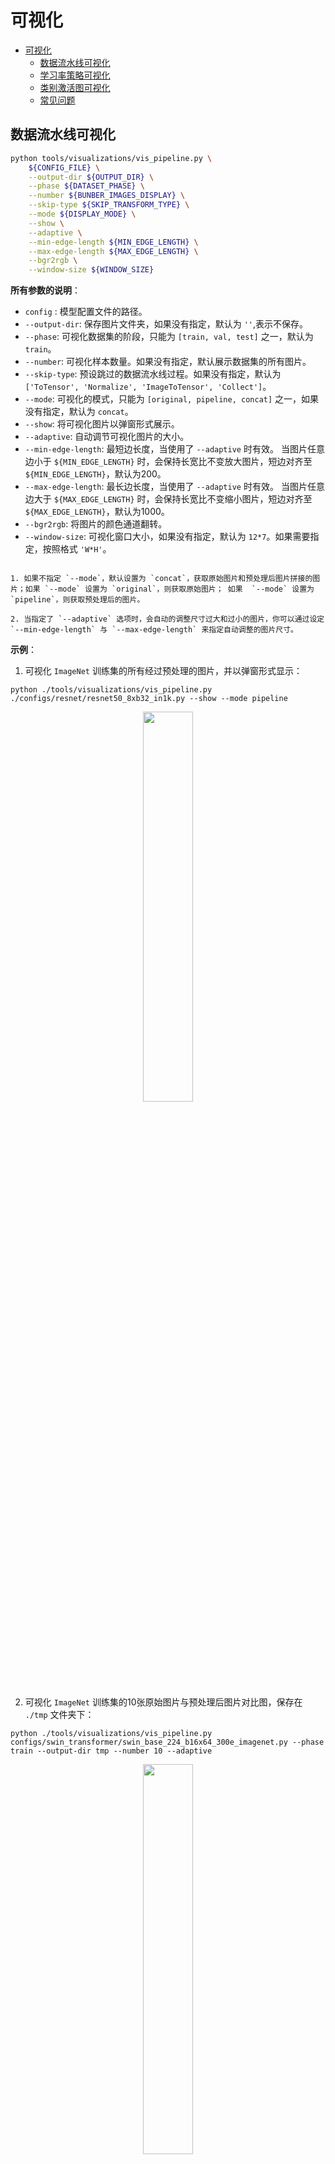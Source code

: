 # 可视化

<!-- TOC -->

- [可视化](#可视化)
  - [数据流水线可视化](#数据流水线可视化)
  - [学习率策略可视化](#学习率策略可视化)
  - [类别激活图可视化](#类别激活图可视化)
  - [常见问题](#常见问题)

<!-- TOC -->

## 数据流水线可视化

```bash
python tools/visualizations/vis_pipeline.py \
    ${CONFIG_FILE} \
    --output-dir ${OUTPUT_DIR} \
    --phase ${DATASET_PHASE} \
    --number ${BUNBER_IMAGES_DISPLAY} \
    --skip-type ${SKIP_TRANSFORM_TYPE} \
    --mode ${DISPLAY_MODE} \
    --show \
    --adaptive \
    --min-edge-length ${MIN_EDGE_LENGTH} \
    --max-edge-length ${MAX_EDGE_LENGTH} \
    --bgr2rgb \
    --window-size ${WINDOW_SIZE}
```

**所有参数的说明**：

- `config` : 模型配置文件的路径。
- `--output-dir`: 保存图片文件夹，如果没有指定，默认为 `''`,表示不保存。
- `--phase`: 可视化数据集的阶段，只能为 `[train, val, test]` 之一，默认为 `train`。
- `--number`: 可视化样本数量。如果没有指定，默认展示数据集的所有图片。
- `--skip-type`: 预设跳过的数据流水线过程。如果没有指定，默认为 `['ToTensor', 'Normalize', 'ImageToTensor', 'Collect']`。
- `--mode`: 可视化的模式，只能为 `[original, pipeline, concat]` 之一，如果没有指定，默认为 `concat`。
- `--show`: 将可视化图片以弹窗形式展示。
- `--adaptive`: 自动调节可视化图片的大小。
- `--min-edge-length`: 最短边长度，当使用了 `--adaptive` 时有效。 当图片任意边小于 `${MIN_EDGE_LENGTH}` 时，会保持长宽比不变放大图片，短边对齐至 `${MIN_EDGE_LENGTH}`，默认为200。
- `--max-edge-length`: 最长边长度，当使用了 `--adaptive` 时有效。 当图片任意边大于 `${MAX_EDGE_LENGTH}` 时，会保持长宽比不变缩小图片，短边对齐至 `${MAX_EDGE_LENGTH}`，默认为1000。
- `--bgr2rgb`: 将图片的颜色通道翻转。
- `--window-size`: 可视化窗口大小，如果没有指定，默认为 `12*7`。如果需要指定，按照格式 `'W*H'`。

```{note}

1. 如果不指定 `--mode`，默认设置为 `concat`，获取原始图片和预处理后图片拼接的图片；如果 `--mode` 设置为 `original`，则获取原始图片； 如果  `--mode` 设置为 `pipeline`，则获取预处理后的图片。

2. 当指定了 `--adaptive` 选项时，会自动的调整尺寸过大和过小的图片，你可以通过设定 `--min-edge-length` 与 `--max-edge-length` 来指定自动调整的图片尺寸。
```

**示例**：

1. 可视化 `ImageNet` 训练集的所有经过预处理的图片，并以弹窗形式显示：

```shell
python ./tools/visualizations/vis_pipeline.py ./configs/resnet/resnet50_8xb32_in1k.py --show --mode pipeline
```

<div align=center><img src="../_static/image/tools/visualization/pipeline-pipeline.jpg" style=" width: auto; height: 40%; "></div>

2. 可视化 `ImageNet` 训练集的10张原始图片与预处理后图片对比图，保存在 `./tmp` 文件夹下：

```shell
python ./tools/visualizations/vis_pipeline.py configs/swin_transformer/swin_base_224_b16x64_300e_imagenet.py --phase train --output-dir tmp --number 10 --adaptive
```

<div align=center><img src="../_static/image/tools/visualization/pipeline-concat.jpg" style=" width: auto; height: 40%; "></div>

3. 可视化 `CIFAR100` 验证集中的100张原始图片，显示并保存在 `./tmp` 文件夹下：

```shell
python ./tools/visualizations/vis_pipeline.py configs/resnet/resnet50_8xb16_cifar100.py --phase val --output-dir tmp --mode original --number 100 --show --adaptive --bgr2rgb
```

<div align=center><img src="../_static/image/tools/visualization/pipeline-original.jpg" style=" width: auto; height: 40%; "></div>

## 学习率策略可视化

```bash
python tools/visualizations/vis_lr.py \
    ${CONFIG_FILE} \
    --dataset-size ${Dataset_Size} \
    --ngpus ${NUM_GPUs}
    --save-path ${SAVE_PATH} \
    --title ${TITLE} \
    --style ${STYLE} \
    --window-size ${WINDOW_SIZE}
    --cfg-options
```

**所有参数的说明**：

- `config` : 模型配置文件的路径。
- `dataset-size` : 数据集的大小。如果指定，`build_dataset` 将被跳过并使用这个大小作为数据集大小，默认使用 `build_dataset` 所得数据集的大小。
- `ngpus` : 使用 GPU 的数量。
- `save-path` : 保存的可视化图片的路径，默认不保存。
- `title` : 可视化图片的标题，默认为配置文件名。
- `style` : 可视化图片的风格，默认为 `whitegrid`。
- `window-size`: 可视化窗口大小，如果没有指定，默认为 `12*7`。如果需要指定，按照格式 `'W*H'`。
- `cfg-options` : 对配置文件的修改，参考[教程 1：如何编写配置文件](https://mmclassification.readthedocs.io/zh_CN/latest/tutorials/config.html)。

```{note}

部分数据集在解析标注阶段比较耗时，可直接将 `dataset-size` 指定数据集的大小，以节约时间。

```

**示例**：

```bash
python tools/visualizations/vis_lr.py configs/resnet/resnet50_b16x8_cifar100.py
```

<div align=center><img src="../_static/image/tools/visualization/lr_schedule1.png" style=" width: auto; height: 40%; "></div>

当数据集为 ImageNet 时，通过直接指定数据集大小来节约时间，并保存图片：

```bash
python tools/visualizations/vis_lr.py configs/repvgg/repvgg-B3g4_4xb64-autoaug-lbs-mixup-coslr-200e_in1k.py --dataset-size 1281167 --ngpus 4 --save-path ./repvgg-B3g4_4xb64-lr.jpg
```

<div align=center><img src="../_static/image/tools/visualization/lr_schedule2.png" style=" width: auto; height: 40%; "></div>

## 类别激活图可视化

MMClassification 提供 `tools\visualizations\vis_cam.py` 工具来可视化类别激活图。请使用 `pip install grad-cam` 安装依赖的 [pytorch-grad-cam](https://github.com/jacobgil/pytorch-grad-cam)。目前支持的方法有：

| Method   | What it does |
|----------|--------------|
| GradCAM  | Weight the 2D activations by the average gradient |
| GradCAM++  | Like GradCAM but uses second order gradients |
| XGradCAM  | Like GradCAM but scale the gradients by the normalized activations |
| EigenCAM  | Takes the first principle component of the 2D Activations (no class discrimination, but seems to give great results)|
| EigenGradCAM  | Like EigenCAM but with class discrimination: First principle component of Activations*Grad. Looks like GradCAM, but cleaner|
| LayerCAM  | Spatially weight the activations by positive gradients. Works better especially in lower layers |

**命令行**：

```bash
python tools/visualizations/vis_cam.py \
    ${IMG} \
    ${CONFIG_FILE} \
    ${CHECKPOINT} \
    --target-layers ${TARGET-LAYERS} \
    [--preview-model] \
    [--method ${METHOD}] \
    [--target-category ${TARGET-CATEGORY}] \
    [--save-path ${SAVE_PATH}] \
    [--aug-smooth] \
    [--eigen-smooth] \
    [--device ${DEVICE}] \
    [--cfg-options ${CFG-OPTIONS}]
```

**所有参数的说明**：

- `img`：目标图片路径。
- `config`：模型配置文件的路径。
- `checkpoint`：权重路径。
- `--target-layers`：所查看的网络层名称，可输入一个或者多个网络层。
- `--preview-model`：是否查看模型所有网络层。
- `--method`：类别激活图图可视化的方法，目前支持 `GradCAM`, `GradCAM++`, `XGradCAM`, `EigenCAM`, `EigenGradCAM`, `LayerCAM`，不区分大小写。如果不设置，默认为 `GradCAM`。
- `--target-category`：查看的目标类别，如果不设置，使用模型检测出来的类别做为目标类别。
- `--save-path`：保存的可视化图片的路径，默认不保存。
- `--eigen-smooth`：是否使用主成分降低噪音，默认不开启。
- `--aug-smooth`：是否使用测试时增强，默认不开启。
- `--device`：使用的计算设备，如果不设置，默认为'cpu'。
- `--cfg-options`：对配置文件的修改，参考[教程 1：如何编写配置文件](https://mmclassification.readthedocs.io/zh_CN/latest/tutorials/config.html)。

```{note}
1. 在指定 `target-layers` 时，如果不知道模型有哪些网络层，可使用命令行添加 `--preview-model` 查看所有网络层名称；
2. `target-layers` 必须以 'model' 开始；
```

**示例（CNN）**：

`target-layers` 不能为 `bn` 或者 `relu`。以下是例子:

- `model.backbone.layer4`
- `model.backbone.layer4.1.conv`

1.使用不同方法可视化 `ResNet50` 的 `layer4`，默认 `target-category` 为模型检测的结果。

```shell
python tools/visualizations/vis_cam.py \
    demo/bird.JPEG \
    configs/resnet/resnet50_8xb32_in1k.py \
    https://download.openmmlab.com/mmclassification/v0/resnet/resnet50_batch256_imagenet_20200708-cfb998bf.pth \
    --target-layers model.backbone.layer4.2 \
    --method GradCAM
    # GradCAM++, XGradCAM, EigenCAM, EigenGradCAM, LayerCAM
```

| Category  | Image | GradCAM  |  GradCAM++ |  EigenGradCAM |  LayerCAM  |
| --------- |-------|----------|------------|-------------- |------------|
| Bird | <div align=center><img src='https://user-images.githubusercontent.com/18586273/144429496-628d3fb3-1f6e-41ff-aa5c-1b08c60c32a9.JPEG' height="288" width="236" ></div> | <div align=center><img src='https://user-images.githubusercontent.com/18586273/144431491-a2e19fe3-5c12-4404-b2af-a9552f5a95d9.jpg' height="224" width="224" ></div>  | <div align=center><img src='https://user-images.githubusercontent.com/18586273/144431610-f854556d-7f10-4084-8987-c2587aef8298.jpg' height="224" width="224"></div>  | <div align=center><img src='https://user-images.githubusercontent.com/18586273/144431776-899ec2e5-c15a-4274-b38c-5ac154d31ed0.jpg' height="224" width="224"></div> | <div align=center><img src='https://user-images.githubusercontent.com/18586273/144431865-951ba8db-6dca-4909-ad5f-d1b21e0636ba.jpg' height="224" width="224"></div>  |

2.同一张图不同类别的激活图效果图, 在 `ImageNet` 数据集中，类别238为 'Greater Swiss Mountain dog', 类别281为 'tabby, tabby cat'。

```shell
python tools/visualizations/vis_cam.py \
    demo/cat-dog.png configs/resnet/resnet50_8xb32_in1k.py \
    https://download.openmmlab.com/mmclassification/v0/resnet/resnet50_batch256_imagenet_20200708-cfb998bf.pth \
    --target-layers model.backbone.layer4.2 \
    --method GradCAM \
    --target-category 238
    # --target-category 281
```

| Category  | Image | GradCAM  |  GradCAM++ |  XGradCAM |  LayerCAM  |
| --------- |-------|----------|------------|-------------- |------------|
|   Dog     | <div align=center><img src='https://user-images.githubusercontent.com/18586273/144429526-f27f4cce-89b9-4117-bfe6-55c2ca7eaba6.png' height="236" width="288" ></div> | ![](https://user-images.githubusercontent.com/18586273/144433562-968a57bc-17d9-413e-810e-f91e334d648a.jpg)    |![](https://user-images.githubusercontent.com/18586273/144433736-1500401d-6d95-4d6c-80f4-3888fd011d7e.jpg)    |![](https://user-images.githubusercontent.com/18586273/144433853-319f3a8f-95f2-446d-b84f-3028daca5378.jpg)    |![](https://user-images.githubusercontent.com/18586273/144433937-daef5a69-fd70-428f-98a3-5e7747f4bb88.jpg)    |
|   Cat     | <div align=center><img src='https://user-images.githubusercontent.com/18586273/144429526-f27f4cce-89b9-4117-bfe6-55c2ca7eaba6.png' height="236" width="288" ></div> | ![](https://user-images.githubusercontent.com/18586273/144434518-867ae32a-1cb5-4dbd-b1b9-5e375e94ea48.jpg)   |  ![](https://user-images.githubusercontent.com/18586273/144434533-e9410fd4-f5cc-4d60-a17e-02dc5d9a90d0.jpg)   |![](https://user-images.githubusercontent.com/18586273/144434603-0a2fd9ec-c02e-4e6c-a17b-64c234808c56.jpg) |![](https://user-images.githubusercontent.com/18586273/144434623-b4432cc2-c663-4b97-aed3-583d9d3743e6.jpg)   |

3.使用 `--eigen-smooth` 以及 `--aug-smooth` 获取更好的效果。

```shell
python tools/visualizations/vis_cam.py \
    demo/bird.JPEG  \
    configs/mobilenet_v3/mobilenet-v3-large_8xb32_in1k.py \
    https://download.openmmlab.com/mmclassification/v0/mobilenet_v3/convert/mobilenet_v3_large-3ea3c186.pth \
    --target-layers model.backbone.layer16 \
    --method GradCAM \
    --eigen-smooth --aug-smooth
```

| Category  | Image | LayerCAM  |  eigen-smooth |  aug-smooth |  eigen-smooth & aug-smooth  |
| --------- |-------|----------|------------|-------------- |------------|
| Dog | <div align=center><img src='https://user-images.githubusercontent.com/18586273/144557492-98ac5ce0-61f9-4da9-8ea7-396d0b6a20fa.jpg' height="236" width="288"></div> | ![](https://user-images.githubusercontent.com/18586273/144557541-a4cf7d86-7267-46f9-937c-6f657ea661b4.jpg)   |  ![](https://user-images.githubusercontent.com/18586273/144557547-2731b53e-e997-4dd2-a092-64739cc91959.jpg)   | ![](https://user-images.githubusercontent.com/18586273/144557545-8189524a-eb92-4cce-bf6a-760cab4a8065.jpg)   | ![](https://user-images.githubusercontent.com/18586273/144557548-c1e3f3ec-3c96-43d4-874a-3b33cd3351c5.jpg)   |

**示例（Transformer）**：

Transformer 类的网络，目前只支持 `SwinTransformer`、`T2T-Vit` 和 `VisionTransformer`，`target-layers` 需要设置为 `layer norm`,如：

- `model.backbone.norm3`
- `model.backbone.layers.11.ln1`

1.对 `Swin Transformer` 进行 CAM 可视化：

```shell
python tools/visualizations/vis_cam.py \
    demo/bird.JPEG  \
    configs/swin_transformer/swin-tiny_16xb64_in1k.py \
    https://download.openmmlab.com/mmclassification/v0/swin-transformer/swin_tiny_224_b16x64_300e_imagenet_20210616_090925-66df6be6.pth \
    --target-layers model.backbone.norm3
```

2.对 `Vision Transformer(ViT)` 进行 CAM 可视化：

```shell
python tools/visualizations/vis_cam.py \
    demo/bird.JPEG  \
    configs/vision_transformer/vit-base-p16_ft-64xb64_in1k-384.py \
    https://download.openmmlab.com/mmclassification/v0/vit/finetune/vit-base-p16_in21k-pre-3rdparty_ft-64xb64_in1k-384_20210928-98e8652b.pth \
    --target-layers model.backbone.layers.11.ln1
```

3.对 `T2T-ViT` 进行 CAM 可视化：

```shell
python tools/visualizations/vis_cam.py \
    demo/bird.JPEG  \
    configs/t2t_vit/t2t-vit-t-14_8xb64_in1k.py \
    https://download.openmmlab.com/mmclassification/v0/t2t-vit/t2t-vit-t-14_3rdparty_8xb64_in1k_20210928-b7c09b62.pth \
    --target-layers model.backbone.encoder.13.ln1
```

| Image | ResNet50  |  ViT |  Swin |  T2T-ViT  |
|-------|----------|------------|-------------- |------------|
| <div align=center><img src='https://user-images.githubusercontent.com/18586273/144429496-628d3fb3-1f6e-41ff-aa5c-1b08c60c32a9.JPEG' height="288" width="236" ></div> | <div align=center><img src=https://user-images.githubusercontent.com/18586273/144431491-a2e19fe3-5c12-4404-b2af-a9552f5a95d9.jpg  height="224" width="224" ></div> | <div align=center><img src='https://user-images.githubusercontent.com/18586273/144436218-245a11de-6234-4852-9c08-ff5069f6a739.jpg' height="224" width="224" ></div>   | <div align=center><img src='https://user-images.githubusercontent.com/18586273/144436168-01b0e565-442c-4e1e-910c-17c62cff7cd3.jpg' height="224" width="224" ></div> | <div align=center><img src='https://user-images.githubusercontent.com/18586273/144436198-51dbfbda-c48d-48cc-ae06-1a923d19b6f6.jpg' height="224" width="224" ></div>  |

## 常见问题

- 无
